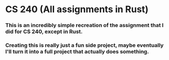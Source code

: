 # CS 240 (All assignments in Rust)
### This is an incredibly simple recreation of the assignment that I did for CS 240, except in Rust.
### Creating this is really just a fun side project, maybe eventually I'll turn it into a full project that actually does something.
